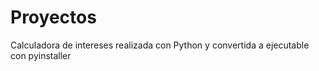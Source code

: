 # Proyectos

Calculadora de intereses realizada con Python y convertida a ejecutable con pyinstaller